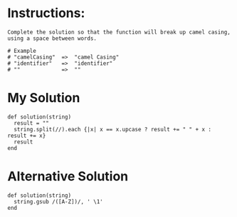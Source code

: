 # Instructions:
```
Complete the solution so that the function will break up camel casing, using a space between words.

# Example
# "camelCasing"  =>  "camel Casing"
# "identifier"   =>  "identifier"
# ""             =>  ""
```

# My Solution
```
def solution(string)
  result = ""
  string.split(//).each {|x| x == x.upcase ? result += " " + x : result += x}
  result
end
```

# Alternative Solution
```
def solution(string)
  string.gsub /([A-Z])/, ' \1'
end
```